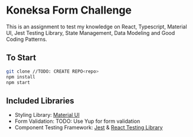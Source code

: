 # Koneksa Form Challenge

This is an assignment to test my knowledge on React, Typescript, Material UI, Jest Testing Library, State Management, Data Modeling and Good Coding Patterns.

## To Start

```bash
git clone //TODO: CREATE REPO<repo>
npm install
npm start
```

## Included Libraries
- Styling Library: [Material UI](https://mui.com/)
- Form Validation: TODO: Use Yup for form validation
- Component Testing Framework: [Jest](https://jestjs.io/) & [React Testing Library](https://testing-library.com/)